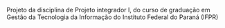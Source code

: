 Projeto da disciplina de Projeto integrador I, do curso de graduação em Gestão da Tecnologia da Informação do Instituto Federal do Paraná (IFPR)
